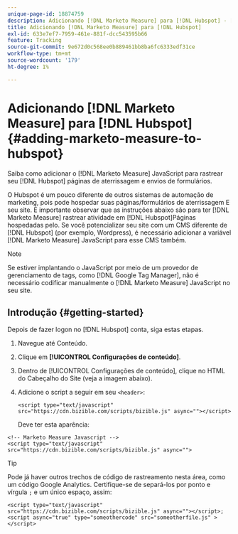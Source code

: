 ```yaml
---
unique-page-id: 18874759
description: Adicionando [!DNL Marketo Measure] para [!DNL Hubspot] - [!DNL Marketo Measure]
title: Adicionando [!DNL Marketo Measure] para [!DNL Hubspot]
exl-id: 633e7ef7-7959-461e-881f-dcc543595b66
feature: Tracking
source-git-commit: 9e672d0c568ee0b889461bb8ba6fc6333edf31ce
workflow-type: tm+mt
source-wordcount: '179'
ht-degree: 1%

---
```


# Adicionando [!DNL Marketo Measure] para [!DNL Hubspot] {#adding-marketo-measure-to-hubspot}

Saiba como adicionar o [!DNL Marketo Measure] JavaScript para rastrear seu [!DNL Hubspot] páginas de aterrissagem e envios de formulários.

O Hubspot é um pouco diferente de outros sistemas de automação de marketing, pois pode hospedar suas páginas/formulários de aterrissagem E seu site. É importante observar que as instruções abaixo são para ter [!DNL Marketo Measure] rastrear atividade em [!DNL Hubspot]Páginas hospedadas pelo. Se você potencializar seu site com um CMS diferente de [!DNL Hubspot] (por exemplo, Wordpress), é necessário adicionar a variável [!DNL Marketo Measure] JavaScript para esse CMS também.

>[!NOTE]
>
>Se estiver implantando o JavaScript por meio de um provedor de gerenciamento de tags, como [!DNL Google Tag Manager], não é necessário codificar manualmente o [!DNL Marketo Measure] JavaScript no seu site.

## Introdução {#getting-started}

Depois de fazer logon no [!DNL Hubspot] conta, siga estas etapas.

1. Navegue até Conteúdo.

1. Clique em **[!UICONTROL Configurações de conteúdo]**.

1. Dentro de [!UICONTROL Configurações de conteúdo], clique no HTML do Cabeçalho do Site (veja a imagem abaixo).

1. Adicione o script a seguir em seu `<header>`:

   `<script type="text/javascript" src="https://cdn.bizible.com/scripts/bizible.js" async=""></script>`

   Deve ter esta aparência:

```text
<!-- Marketo Measure Javascript -->
<script type="text/javascript" src="https://cdn.bizible.com/scripts/bizible.js" async="">
```

>[!TIP]
>
>Pode já haver outros trechos de código de rastreamento nesta área, como um código Google Analytics. Certifique-se de separá-los por ponto e vírgula `;` e um único espaço, assim:
>
>`<script type="text/javascript" src="https://cdn.bizible.com/scripts/bizible.js" async=""></script>; <script async="true" type="someothercode" src="someotherfile.js" ></script>`
